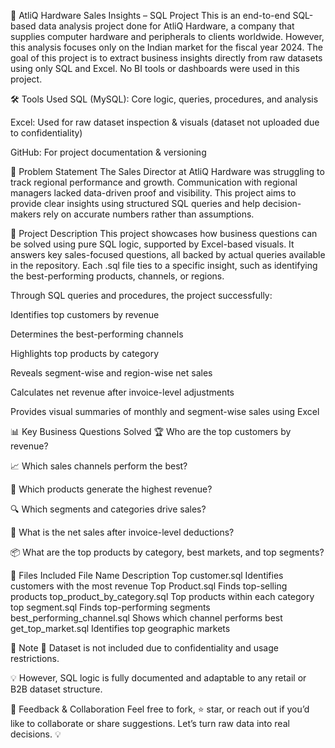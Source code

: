 🧠 AtliQ Hardware Sales Insights – SQL Project
This is an end-to-end SQL-based data analysis project done for AtliQ Hardware, a company that supplies computer hardware and peripherals to clients worldwide. However, this analysis focuses only on the Indian market for the fiscal year 2024. The goal of this project is to extract business insights directly from raw datasets using only SQL and Excel. No BI tools or dashboards were used in this project.

🛠️ Tools Used
SQL (MySQL): Core logic, queries, procedures, and analysis

Excel: Used for raw dataset inspection & visuals (dataset not uploaded due to confidentiality)

GitHub: For project documentation & versioning

🎯 Problem Statement
The Sales Director at AtliQ Hardware was struggling to track regional performance and growth. Communication with regional managers lacked data-driven proof and visibility.
This project aims to provide clear insights using structured SQL queries and help decision-makers rely on accurate numbers rather than assumptions.

📌 Project Description
This project showcases how business questions can be solved using pure SQL logic, supported by Excel-based visuals. It answers key sales-focused questions, all backed by actual queries available in the repository.
Each .sql file ties to a specific insight, such as identifying the best-performing products, channels, or regions.

Through SQL queries and procedures, the project successfully:

Identifies top customers by revenue

Determines the best-performing channels

Highlights top products by category

Reveals segment-wise and region-wise net sales

Calculates net revenue after invoice-level adjustments

Provides visual summaries of monthly and segment-wise sales using Excel

📊 Key Business Questions Solved
🏆 Who are the top customers by revenue?

📈 Which sales channels perform the best?

💸 Which products generate the highest revenue?

🔍 Which segments and categories drive sales?

🧮 What is the net sales after invoice-level deductions?

📦 What are the top products by category, best markets, and top segments?

📁 Files Included
File Name	Description
Top customer.sql	Identifies customers with the most revenue
Top Product.sql	Finds top-selling products
top_product_by_category.sql	Top products within each category
top segment.sql	Finds top-performing segments
best_performing_channel.sql	Shows which channel performs best
get_top_market.sql	Identifies top geographic markets

🚫 Note
📌 Dataset is not included due to confidentiality and usage restrictions.

💡 However, SQL logic is fully documented and adaptable to any retail or B2B dataset structure.

💬 Feedback & Collaboration
Feel free to fork, ⭐ star, or reach out if you’d like to collaborate or share suggestions.
Let’s turn raw data into real decisions. 💡

